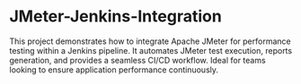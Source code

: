 # JMeter-Jenkins-Integration
This project demonstrates how to integrate Apache JMeter for performance testing within a Jenkins pipeline. It automates JMeter test execution, reports generation, and provides a seamless CI/CD workflow. Ideal for teams looking to ensure application performance continuously.
